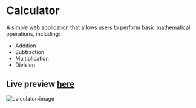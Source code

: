 # Calculator

A simple web application that allows users to perform basic mathematical operations, including:

-   Addition
-   Subtraction
-   Multiplication
-   Division

## Live preview [here](https://yiechernchuen.github.io/calculator/)

![calculator-image](https://github.com/yiechernchuen/calculator/assets/117752972/83b1286d-cbdc-4633-925d-52a16c5e1e23)
